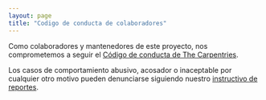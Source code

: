 ```yaml
---
layout: page
title: "Codigo de conducta de colaboradores"
---
```

Como colaboradores y mantenedores de este proyecto,
nos comprometemos a seguir el [Código de conducta de The Carpentries][coc].

Los casos de comportamiento abusivo, acosador o inaceptable por cualquier otro 
motivo pueden denunciarse siguiendo nuestro [instructivo de reportes][coc-reporting].

[coc]: https://docs.carpentries.org/topic_folders/policies/code-of-conduct.html
[coc-reporting]: https://docs.carpentries.org/topic_folders/policies/incident-reporting.html
